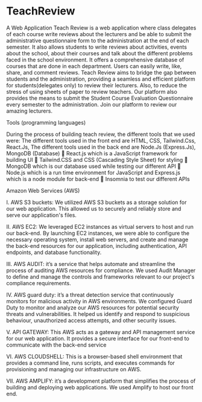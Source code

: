 # TeachReview
A Web Application
Teach Review is a web application where class delegates of each course write reviews about the lecturers and be able to submit the administrative questionnaire form to the administration at the end of each semester. It also allows students to write reviews about activities, events about the school, about their courses and talk about the different problems faced in the school environment.
It offers a comprehensive database of courses that are done in each department. Users can easily write, like, share, and comment reviews. 
Teach Review aims to bridge the gap between students and the administration, providing a seamless and efficient platform for students(delegates only) to review their lecturers. 
Also, to reduce the stress of using sheets of paper to review teachers. Our platform also provides the means to submit the Student Course Evaluation Questionnaire every semester to the administration.
Join our platform to review our amazing lecturers.

Tools (programming languages)

During the process of building teach review, the different tools that we used were:
The different tools used in  the front end  are  HTML, CSS, Tailwind.Css, React.Js,
The different tools used in  the back end are Node.Js (Express.Js), MongoDB (Database)
	React.js which is a JavaScript framework for building UI
	Tailwind.CSS and  CSS (Cascading Style Sheet)  for styling
	MongoDB which is our database used while testing our different API
	Node.js which is a run time environment for JavaScript  and Express.js which is a node module for back-end
	Insomnia to test our different  APIs 

Amazon Web Services (AWS)

I.	AWS S3 buckets: We utilized AWS S3 buckets as a storage solution for our web application. This allowed us to securely and reliably store and serve our application's files.

II.	AWS EC2:  We leveraged EC2 instances as virtual servers to host and run our back-end. By launching EC2 instances, we were able to configure the necessary operating system, install web servers, and create and manage the back-end resources for our application, including authentication, API endpoints, and database functionality.

III.	AWS  AUDIT: it’s a service that helps automate and streamline the process of auditing AWS resources for compliance. We used Audit Manager to define and manage the controls and frameworks relevant to our project's compliance requirements.

IV.	AWS guard duty:  it’s a threat detection service that continuously monitors for malicious activity in AWS environments. We configured Guard Duty to monitor and analyze our AWS resources for potential security threats and vulnerabilities. It helped us identify and respond to suspicious behaviour, unauthorized access attempts, and other security issues.

V.	API GATEWAY: This AWS acts as a gateway and API management service for our web application. It provides a secure interface for our front-end to communicate with the back-end service

VI.	AWS CLOUDSHELL:  This is a browser-based shell environment that provides a command line, runs scripts, and executes commands for provisioning and managing our infrastructure on AWS.

VII.	 AWS AMPLIFY: it’s a development platform that simplifies the process of building and deploying web applications. We used Amplify to host our front end.
